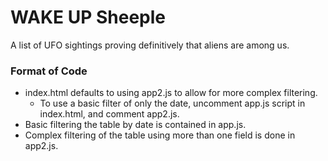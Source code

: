 # WAKE UP Sheeple
A list of UFO sightings proving definitively that aliens are among us.

### Format of Code
- index.html defaults to using app2.js to allow for more complex filtering.
    - To use a basic filter of only the date, uncomment app.js script in index.html, and comment app2.js.
- Basic filtering the table by date is contained in app.js.
- Complex filtering of the table using more than one field is done in app2.js.
